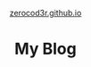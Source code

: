 
<p align="center">
  <a href="https://zerocod3r.github.io">
    zerocod3r.github.io
  </a>
</p>
<h1 align="center">
  My Blog
</h1>
